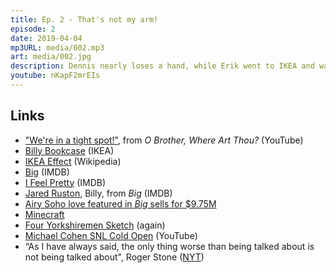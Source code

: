 ```yaml
---
title: Ep. 2 - That's not my arm!
episode: 2
date: 2019-04-04
mp3URL: media/002.mp3
art: media/002.jpg
description: Dennis nearly loses a hand, while Erik went to IKEA and watched the Tom Hanks classic "Big".
youtube: nKapF2mrEIs
---
```


## Links

- ["We're in a tight spot!"](https://youtu.be/9Dg6DpEAscU), from _O Brother, Where Art Thou?_ (YouTube)
- [Billy Bookcase](https://www.ikea.com/us/en/catalog/products/00263850/) (IKEA)
- [IKEA Effect](https://en.wikipedia.org/wiki/IKEA_effect) (Wikipedia)
- [Big](https://www.imdb.com/title/tt0094737/) (IMDB)
- [I Feel Pretty](https://www.imdb.com/title/tt6791096/) (IMDB)
- [Jared Ruston](https://www.imdb.com/name/nm0750758), Billy, from _Big_ (IMDB)
- [Airy Soho love featured in _Big_ sells for \$9.75M](https://ny.curbed.com/2018/1/18/16906198/big-tom-hanks-soho-loft-for-sale)
- [Minecraft](https://minecraft.net/)
- [Four Yorkshiremen Sketch](https://www.youtube.com/watch?v=VKHFZBUTA4k) (again)
- [Michael Cohen SNL Cold Open](https://www.youtube.com/watch?v=Mp8kFqycfFM) (YouTube)
- “As I have always said, the only thing worse than being talked about is not being talked about", Roger Stone ([NYT](https://www.nytimes.com/2019/01/25/us/politics/roger-stone-statement.html))
